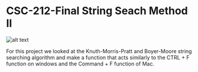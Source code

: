 # CSC-212-Final String Seach Method II
![alt text](https://cdn.osxdaily.com/wp-content/uploads/2022/03/control-f-ipad-1-chrome-610x260.jpg)

For this project we looked at the Knuth-Morris-Pratt and Boyer-Moore string searching algorithm and make a function that acts similarly to the CTRL + F function  on windows and the Command + F function of Mac. 
## 
